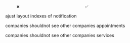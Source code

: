          ❌                             ✅

ajust layout indexes of notification

companies shouldnot see other companies appointments

companies shouldnot see other companies services
